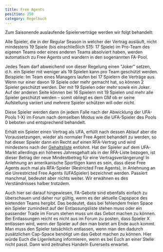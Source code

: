 ```yaml
---
title: Free Agents
position: 250
category: Regelbuch
---
```


Zum Saisonende auslaufende Spielerverträge werden wir folgt behandelt:

Alle Spieler, die in der Regular Season in welcher der Vertrag ausläuft, nicht mindestens 19 Spiele (bis einschließlich S15: 17 Spiele) im Pro-Team des eigenen Teams oder eines anderen Teams absolviert haben, werden automatisch zu Free Agents und wandern in den sogenannten FA-Pool.

Jedes Team darf abweichend von dieser Regelung einen "Joker" setzen, d.h. ein Spieler mit weniger als 19 Spielen kann pro Team geschützt werden. 
<alter type="info">
Beispiele: Im Team eines Managers laufen bei 17 Spielern die Verträge aus. Wenn nur einer davon 19 Spiele oder mehr gemacht hat, so können 2 Spieler geschützt werden. Der mit 19 Spielen oder mehr sowie ein Joker. Auf der anderen Seite können bei 16 Spielern mit 19 Spielen und mehr alle Spieler geschützt werden – somit obliegt es dem GM ob er seine Aufstellung variiert und mehrere Spieler schützen will oder nicht.
</alert>

Diese Spieler werden dann (in jedem Falle nach der Abwicklung der UFA-Pools 1-X) im Forum nach demselben Modus wie die UFA-Spieler des Pools 0 beboten und entsprechend behandelt.

Erhält ein Spieler einen Vertrag als UFA, erfüllt nach dessen Ablauf aber die Voraussetzungen, wieder als normaler Free Agent behandelt zu werden, so hat dieser Spieler dann ein Recht auf einen RFA-Vertrag und wird mindestens nach der [Gehaltsliste](/salary) entlohnt. Hat der Spieler auf dem UFA-Markt allerdings ein höheres Jahresgehalt als in der RFA-Liste bezogen, ist dieser Betrag der neue Mindestbetrag für eine Vertragsverlängerung!
In Anlehnung an amerikanische Sportligen kann es sein, dass diese Free Agents auch mal als RFA-Spieler (Restricted Free Agents), in Anlehnung an die Unrestricted Free Agents (UFASpieler) bezeichnet werden. Passiert manchmal, bedeutet aber nichts weiter. Wir erwähnen es des Verständnisses halber trotzdem.

Auch hier sei darauf hingewiesen, FA-Gebote sind ebenfalls einfach zu überschauen und daher nur gültig, wenn es der aktuelle Capspace des bietenden Teams hergibt. Das bedeutet, dass bei fehlendem freien Space ein Spieler zumindest auf der Entlassungsliste stehen muss oder ein passender Trade im Forum stehen muss um das Gebot machen zu können. Bei Entlassungen reicht es nicht aus im Forum zu posten, dass Spieler X entlassen wird, wenn der Spieler auf den man bietet am Ende auch kommt. Man muss den Spieler tatsächlich entlassen, wenn man den dadurch zusätzlichen Cap-Space benötigt um das Gebot machen zu können. Hier würde Euch die Ligenleitung informieren, wenn es bei Euch an einer Stelle nicht passt. Dann wird zeitnahes Handeln Eurerseits erwartet.
